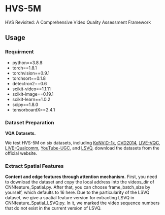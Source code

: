 # HVS-5M
HVS Revisited: A Comprehensive Video Quality Assessment  Framework
## Usage
### Requirment
* python==3.8.8
* torch==1.8.1
* torchvision==0.9.1
* torchsort==0.1.8
* detectron2==0.6
* scikit-video==1.1.11
* scikit-image==0.19.1
* scikit-learn==1.0.2
* scipy==1.8.0
* tensorboardX==2.4.1

### Dataset Preparation
**VQA Datasets.**

We test HVS-5M on six datasets, including [KoNViD-1k](http://database.mmsp-kn.de/konvid-1k-database.html), [CVD2014](https://www.mv.helsinki.fi/home/msjnuuti/CVD2014/), [LIVE-VQC](http://live.ece.utexas.edu/research/LIVEVQC/index.html), [LIVE-Qualcomm](http://live.ece.utexas.edu/research/incaptureDatabase/index.html), [YouTube-UGC](https://media.withyoutube.com/), and [LSVQ](https://github.com/baidut/PatchVQ), download the datasets from the official website. 

### Extract Spatial Features
**Content and edge features through attention mechanism.**
First, you need to download the dataset and copy the local address into the videos_dir of CNNfeature_Spatial.py. After that, you can choose frame_batch_size by yourself, which defaults to 16 here. Due to the particularity of the LSVQ dataset, we give a spatial feature version for extracting LSVQ in CNNfeature_Spatial_LSVQ.py. In it, we marked the video sequence numbers that do not exist in the current version of LSVQ.
